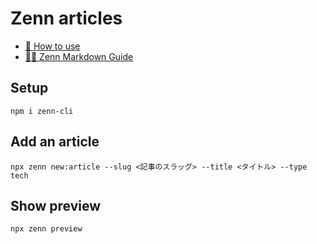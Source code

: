 # Zenn articles

- [📘 How to use](https://zenn.dev/zenn/articles/zenn-cli-guide)
- [👩‍💻 Zenn Markdown Guide](https://zenn.dev/zenn/articles/markdown-guide)

## Setup

```
npm i zenn-cli
```

## Add an article

```
npx zenn new:article --slug <記事のスラッグ> --title <タイトル> --type tech
```

## Show preview

```
npx zenn preview
```
